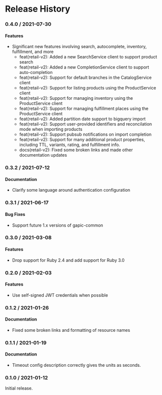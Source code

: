 # Release History

### 0.4.0 / 2021-07-30

#### Features

* Significant new features involving search, autocomplete, inventory, fulfillment, and more
  * feat(retail-v2): Added a new SearchService client to support product search
  * feat(retail-v2): Added a new CompletionService client to support auto-completion
  * feat(retail-v2): Support for default branches in the CatalogService client
  * feat(retail-v2): Support for listing products using the ProductService client
  * feat(retail-v2): Support for managing inventory using the ProductService client
  * feat(retail-v2): Support for managing fulfillment places using the ProductService client
  * feat(retail-v2): Added partition date support to bigquery import
  * feat(retail-v2): Support user-provided identifiers and reconcilation mode when importing products
  * feat(retail-v2): Support pubsub notifications on import completion
  * feat(retail-v2): Support for many additional product properties, including TTL, variants, rating, and fulfillment info.
  * docs(retail-v2): Fixed some broken links and made other documentation updates

### 0.3.2 / 2021-07-12

#### Documentation

* Clarify some language around authentication configuration

### 0.3.1 / 2021-06-17

#### Bug Fixes

* Support future 1.x versions of gapic-common

### 0.3.0 / 2021-03-08

#### Features

* Drop support for Ruby 2.4 and add support for Ruby 3.0

### 0.2.0 / 2021-02-03

#### Features

* Use self-signed JWT credentials when possible

### 0.1.2 / 2021-01-26

#### Documentation

* Fixed some broken links and formatting of resource names

### 0.1.1 / 2021-01-19

#### Documentation

* Timeout config description correctly gives the units as seconds.

### 0.1.0 / 2021-01-12

Initial release.
